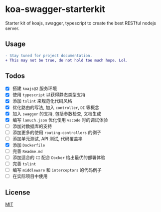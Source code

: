 # koa-swagger-starterkit

Starter kit of koajs, swagger, typescript to create the best RESTful nodejs server.

## Usage

```diff
- Stay tuned for project documentation.
+ This may not be true, do not hold too much hope. Lol.
```

<!--npm version [<newversion> | major | minor | patch | premajor | preminor | prepatch | prerelease | from-git-->
## Todos
- [x] 搭建 `koajs@2` 服务环境
- [x] 使用 `typescript` 以获得静态类型支持
- [x] 添加 `tslint` 来规范化代码风格
- [x] 优化路由的写法, 加入 `controller`, `DI` 等概念
- [x] 加入 `swagger` 的支持, 包括参数检查, 文档生成
- [x] 编写 `lanuch.json` 优化使用 `vscode` 时的调试体验
- [ ] 添加对数据库的支持
- [ ] 添加更多的使用 `routing-controllers` 的例子
- [ ] 添加单元测试, API 测试, 代码覆盖率
- [x] 添加 `Dockerfile`
- [ ] 完善 `Readme.md`
- [ ] 添加适合的 `CI` 配合 `Docker` 给出最优的部署体验
- [ ] 完善 `tslint`
- [ ] 编写 `middleware` 和 `interceptors` 的代码例子
- [ ] 在实际项目中使用

## License

[MIT](./LICENSE)

